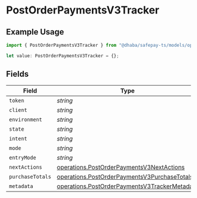 # PostOrderPaymentsV3Tracker

## Example Usage

```typescript
import { PostOrderPaymentsV3Tracker } from "@dhaba/safepay-ts/models/operations";

let value: PostOrderPaymentsV3Tracker = {};
```

## Fields

| Field                                                                                                          | Type                                                                                                           | Required                                                                                                       | Description                                                                                                    |
| -------------------------------------------------------------------------------------------------------------- | -------------------------------------------------------------------------------------------------------------- | -------------------------------------------------------------------------------------------------------------- | -------------------------------------------------------------------------------------------------------------- |
| `token`                                                                                                        | *string*                                                                                                       | :heavy_minus_sign:                                                                                             | N/A                                                                                                            |
| `client`                                                                                                       | *string*                                                                                                       | :heavy_minus_sign:                                                                                             | N/A                                                                                                            |
| `environment`                                                                                                  | *string*                                                                                                       | :heavy_minus_sign:                                                                                             | N/A                                                                                                            |
| `state`                                                                                                        | *string*                                                                                                       | :heavy_minus_sign:                                                                                             | N/A                                                                                                            |
| `intent`                                                                                                       | *string*                                                                                                       | :heavy_minus_sign:                                                                                             | N/A                                                                                                            |
| `mode`                                                                                                         | *string*                                                                                                       | :heavy_minus_sign:                                                                                             | N/A                                                                                                            |
| `entryMode`                                                                                                    | *string*                                                                                                       | :heavy_minus_sign:                                                                                             | N/A                                                                                                            |
| `nextActions`                                                                                                  | [operations.PostOrderPaymentsV3NextActions](../../models/operations/postorderpaymentsv3nextactions.md)         | :heavy_minus_sign:                                                                                             | N/A                                                                                                            |
| `purchaseTotals`                                                                                               | [operations.PostOrderPaymentsV3PurchaseTotals](../../models/operations/postorderpaymentsv3purchasetotals.md)   | :heavy_minus_sign:                                                                                             | N/A                                                                                                            |
| `metadata`                                                                                                     | [operations.PostOrderPaymentsV3TrackerMetadata](../../models/operations/postorderpaymentsv3trackermetadata.md) | :heavy_minus_sign:                                                                                             | N/A                                                                                                            |